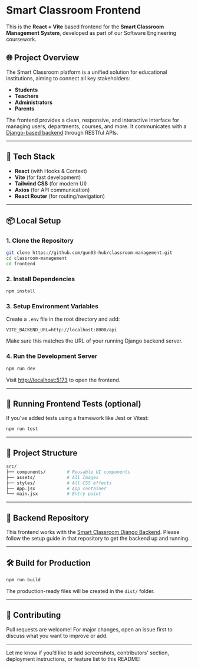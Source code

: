 # Smart Classroom Frontend

This is the **React + Vite** based frontend for the **Smart Classroom Management System**, developed as part of our Software Engineering coursework.

## 🌐 Project Overview

The Smart Classroom platform is a unified solution for educational institutions, aiming to connect all key stakeholders:

- **Students**
- **Teachers**
- **Administrators**
- **Parents**

The frontend provides a clean, responsive, and interactive interface for managing users, departments, courses, and more. It communicates with a [Django-based backend](https://github.com/gun03-hub/classroom-management) through RESTful APIs.

---

## 🚀 Tech Stack

- **React** (with Hooks & Context)
- **Vite** (for fast development)
- **Tailwind CSS** (for modern UI)
- **Axios** (for API communication)
- **React Router** (for routing/navigation)

---

## 📦 Local Setup

### 1. Clone the Repository

```bash
git clone https://github.com/gun03-hub/classroom-management.git
cd classroom-management
cd frontend
```

### 2. Install Dependencies

```bash
npm install
```

### 3. Setup Environment Variables

Create a `.env` file in the root directory and add:

```env
VITE_BACKEND_URL=http://localhost:8000/api
```

Make sure this matches the URL of your running Django backend server.

### 4. Run the Development Server

```bash
npm run dev
```

Visit [http://localhost:5173](http://localhost:5173) to open the frontend.

---

## 🧪 Running Frontend Tests (optional)

If you've added tests using a framework like Jest or Vitest:

```bash
npm run test
```

---

## 📁 Project Structure

```bash
src/
├── components/        # Reusable UI components
├── assets/            # All Images
├── styles/            # All CSS effects
├── App.jsx            # App container
└── main.jsx           # Entry point
```

---

## 🔗 Backend Repository

This frontend works with the [Smart Classroom Django Backend](https://github.com/gun03-hub/classroom-management). Please follow the setup guide in that repository to get the backend up and running.

---

## 🛠 Build for Production

```bash
npm run build
```

The production-ready files will be created in the `dist/` folder.

---

## 🤝 Contributing

Pull requests are welcome! For major changes, open an issue first to discuss what you want to improve or add.

---

Let me know if you’d like to add screenshots, contributors' section, deployment instructions, or feature list to this README!
